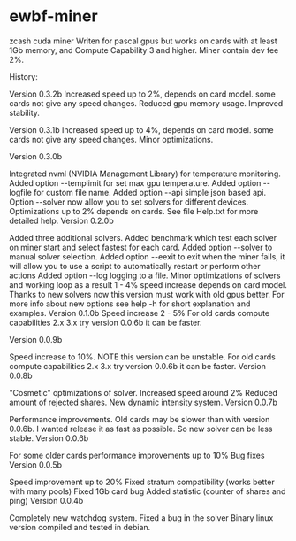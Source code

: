 # ewbf-miner
zcash cuda miner
Writen for pascal gpus but works on cards with at least 1Gb memory, and Compute Capability 3 and higher. Miner contain dev fee 2%.

History:

Version 0.3.2b Increased speed up to 2%, depends on card model. some cards not give any speed changes. Reduced gpu memory usage. Improved stability.

Version 0.3.1b Increased speed up to 4%, depends on card model. some cards not give any speed changes. Minor optimizations.

Version 0.3.0b

Integrated nvml (NVIDIA Management Library) for temperature monitoring.
Added option --templimit for set max gpu temperature.
Added option --logfile for custom file name.
Added option --api simple json based api.
Option --solver now allow you to set solvers for different devices.
Optimizations up to 2% depends on cards.
See file Help.txt for more detailed help.
Version 0.2.0b

Added three additional solvers.
Added benchmark which test each solver on miner start and select fastest for each card.
Added option --solver to manual solver selection.
Added option --eexit to exit when the miner fails, it will allow you to use a script to automatically restart or perform other actions
Added option --log logging to a file.
Minor optimizations of solvers and working loop as a result 1 - 4% speed increase depends on card model.
Thanks to new solvers now this version must work with old gpus better.
For more info about new options see help -h for short explanation and examples.
Version 0.1.0b Speed increase 2 - 5% For old cards compute capabilities 2.x 3.x try version 0.0.6b it can be faster.

Version 0.0.9b

Speed increase to 10%.
NOTE this version can be unstable.
For old cards compute capabilities 2.x 3.x try version 0.0.6b it can be faster.
Version 0.0.8b

"Cosmetic" optimizations of solver. Increased speed around 2%
Reduced amount of rejected shares.
New dynamic intensity system.
Version 0.0.7b

Performance improvements. Old cards may be slower than with version 0.0.6b.
I wanted release it as fast as possible. So new solver can be less stable.
Version 0.0.6b

For some older cards performance improvements up to 10%
Bug fixes
Version 0.0.5b

Speed improvement up to 20%
Fixed stratum compatibility (works better with many pools)
Fixed 1Gb card bug
Added statistic (counter of shares and ping)
Version 0.0.4b

Completely new watchdog system.
Fixed a bug in the solver
Binary linux version compiled and tested in debian.
